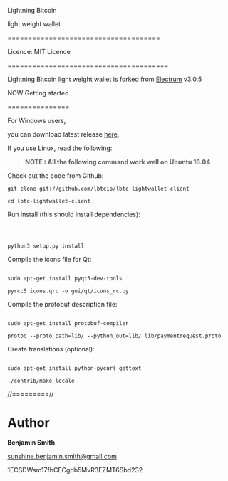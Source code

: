 Lightning Bitcoin 


light weight wallet




=====================================



Licence: MIT Licence


=======================================


Lightning Bitcoin light weight wallet is forked from [Electrum](https://github.com/spesmilo/electrum) v3.0.5


NOW Getting started


===============


For Windows users,


you can download latest release [here](http://downloadwallet.lbtc.io/index.php/s/HvkFNyCqVu3oc0r/downloads).


If you  use Linux, read the following:


> **NOTE :  All the following command work well on Ubuntu 16.04**


Check out the code from Github:
```
git clone git://github.com/lbtcio/lbtc-lightwallet-client

cd lbtc-lightwallet-client
```
Run install (this should install dependencies):
```



python3 setup.py install
```

Compile the icons file for Qt:
```

sudo apt-get install pyqt5-dev-tools

pyrcc5 icons.qrc -o gui/qt/icons_rc.py
```

Compile the protobuf description file:
```

sudo apt-get install protobuf-compiler

protoc --proto_path=lib/ --python_out=lib/ lib/paymentrequest.proto
```

Create translations (optional):
```

sudo apt-get install python-pycurl gettext

./contrib/make_locale

```
//=========//




Author
===============

**Benjamin Smith**

sunshine.benjamin.smith@gmail.com

1ECSDWsm17fbCECgdb5MvR3EZMT6Sbd232
